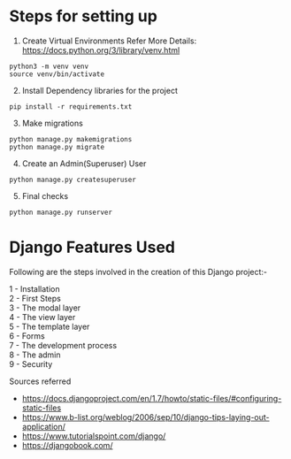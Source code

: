 # Steps for setting up

1. Create Virtual Environments
Refer More Details: https://docs.python.org/3/library/venv.html
```
python3 -m venv venv
source venv/bin/activate
```
2. Install Dependency libraries for the project
```
pip install -r requirements.txt
```
3. Make migrations
```
python manage.py makemigrations
python manage.py migrate
```
4. Create an Admin(Superuser) User
```
python manage.py createsuperuser
```
5. Final checks
```
python manage.py runserver
```

# Django Features Used

Following are the steps involved in the creation of this Django project:-

1 - Installation<br>
2 - First Steps<br>
3 - The modal layer<br>
4 - The view layer<br>
5 - The template layer<br>
6 - Forms<br>
7 - The development process<br>
8 - The admin<br>
9 - Security<br>

Sources referred<br>

* https://docs.djangoproject.com/en/1.7/howto/static-files/#configuring-static-files
* https://www.b-list.org/weblog/2006/sep/10/django-tips-laying-out-application/
* https://www.tutorialspoint.com/django/
* https://djangobook.com/
